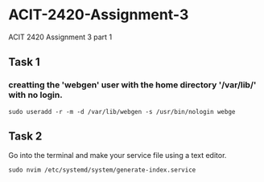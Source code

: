 # ACIT-2420-Assignment-3
ACIT 2420 Assignment 3 part 1


## Task 1

### creatting the 'webgen' user with the home directory '/var/lib/' with no login. 

```
sudo useradd -r -m -d /var/lib/webgen -s /usr/bin/nologin webge 
```

## Task 2

Go into the terminal and make your service file using a text editor.

```
sudo nvim /etc/systemd/system/generate-index.service
```

